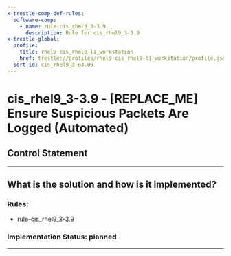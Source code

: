 ```yaml
---
x-trestle-comp-def-rules:
  software-comp:
    - name: rule-cis_rhel9_3-3.9
      description: Rule for cis_rhel9_3-3.9
x-trestle-global:
  profile:
    title: rhel9-cis_rhel9-l1_workstation
    href: trestle://profiles/rhel9-cis_rhel9-l1_workstation/profile.json
  sort-id: cis_rhel9_3-03.09
---
```


# cis_rhel9_3-3.9 - \[REPLACE_ME\] Ensure Suspicious Packets Are Logged (Automated)

## Control Statement

______________________________________________________________________

## What is the solution and how is it implemented?

<!-- For implementation status enter one of: implemented, partial, planned, alternative, not-applicable -->

<!-- Note that the list of rules under ### Rules: is read-only and changes will not be captured after assembly to JSON -->

<!-- Add control implementation description here for control: cis_rhel9_3-3.9 -->

### Rules:

  - rule-cis_rhel9_3-3.9

### Implementation Status: planned

______________________________________________________________________
